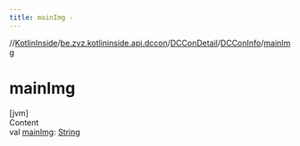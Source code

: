 ```yaml
---
title: mainImg -
---
```

//[KotlinInside](../../../index.md)/[be.zvz.kotlininside.api.dccon](../../index.md)/[DCConDetail](../index.md)/[DCConInfo](index.md)/[mainImg](main-img.md)



# mainImg  
[jvm]  
Content  
val [mainImg](main-img.md): [String](https://kotlinlang.org/api/latest/jvm/stdlib/kotlin/-string/index.html)  



